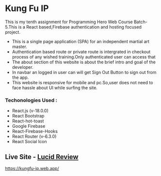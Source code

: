 
# Kung Fu IP

This is my tenth assignment for Programming Hero Web Course Batch-5.This is a React based,Firebase authentication and hosting focused project.

* This is a single page application (SPA) for an independent martial art master.
* Authentication based route or private route is intergrated in checkout process of any wished training.Only authenticated user can access that
* The about section of this website is about the brief intro and goal of the developer.
* In navbar an logged in user can will get Sign Out Button to sign out from the app.
* This website is responsive for mobile and pc.So,user does not need to face hassle about UI while surfing the site.

### Techonologies Used :
* React.js (v-18.0.0)
* React Bootstrap
* React-hot-toast
* Google Firebase
* React-Firebase-Hooks
* React Router (v-6.3.0)
* React Social Icon

## Live Site - [Lucid Review]( https://kungfu-ip.web.app/)

 https://kungfu-ip.web.app/

